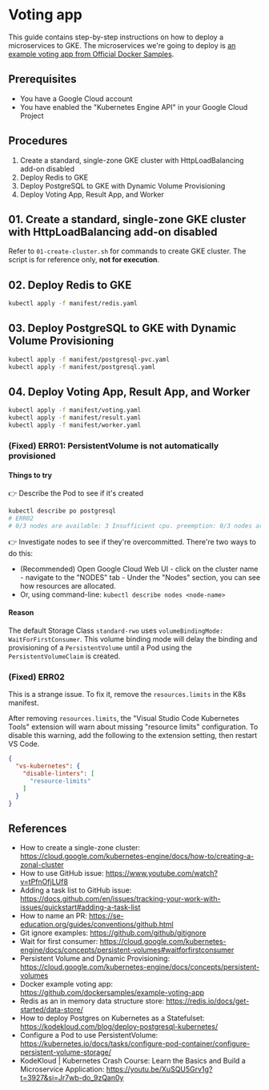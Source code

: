 # Voting app

This guide contains step-by-step instructions on how to deploy a microservices to GKE. The microservices we're going to deploy is [an example voting app from Official Docker Samples](https://github.com/dockersamples/example-voting-app).

## Prerequisites

- You have a Google Cloud account
- You have enabled the "Kubernetes Engine API" in your Google Cloud Project

## Procedures

1. Create a standard, single-zone GKE cluster with HttpLoadBalancing add-on disabled
2. Deploy Redis to GKE
3. Deploy PostgreSQL to GKE with Dynamic Volume Provisioning
4. Deploy Voting App, Result App, and Worker

## 01. Create a standard, single-zone GKE cluster with HttpLoadBalancing add-on disabled

Refer to `01-create-cluster.sh` for commands to create GKE cluster. The script is for reference only, **not for execution**.

## 02. Deploy Redis to GKE

```bash
kubectl apply -f manifest/redis.yaml
```

## 03. Deploy PostgreSQL to GKE with Dynamic Volume Provisioning

```bash
kubectl apply -f manifest/postgresql-pvc.yaml
kubectl apply -f manifest/postgresql.yaml
```

## 04. Deploy Voting App, Result App, and Worker

```bash
kubectl apply -f manifest/voting.yaml
kubectl apply -f manifest/result.yaml
kubectl apply -f manifest/worker.yaml
```

### (Fixed) ERR01: PersistentVolume is not automatically provisioned

#### Things to try

👉 Describe the Pod to see if it's created

```bash
kubectl describe po postgresql
# ERR02
# 0/3 nodes are available: 3 Insufficient cpu. preemption: 0/3 nodes are available: 3 No preemption victims found for incoming pod..
```

👉 Investigate nodes to see if they're overcommitted. There're two ways to do this:

- (Recommended) Open Google Cloud Web UI - click on the cluster name - navigate to the "NODES" tab - Under the "Nodes" section, you can see how resources are allocated.
- Or, using command-line: `kubectl describe nodes <node-name>`

#### Reason

The default Storage Class `standard-rwo` uses `volumeBindingMode: WaitForFirstConsumer`. This volume binding mode will delay the binding and provisioning of a `PersistentVolume` until a Pod using the `PersistentVolumeClaim` is created.

### (Fixed) ERR02

This is a strange issue. To fix it, remove the `resources.limits` in the K8s manifest.

After removing `resources.limits`, the "Visual Studio Code Kubernetes Tools" extension will warn about missing "resource limits" configuration. To disable this warning, add the following to the extension setting, then restart VS Code.

```json
{
  "vs-kubernetes": {
    "disable-linters": [
      "resource-limits"
    ]
  }
}
```

## References

- How to create a single-zone cluster: https://cloud.google.com/kubernetes-engine/docs/how-to/creating-a-zonal-cluster
- How to use GitHub issue: https://www.youtube.com/watch?v=tPfnOfjLUf8
- Adding a task list to GitHub issue: https://docs.github.com/en/issues/tracking-your-work-with-issues/quickstart#adding-a-task-list
- How to name an PR: https://se-education.org/guides/conventions/github.html
- Git ignore examples: https://github.com/github/gitignore
- Wait for first consumer: https://cloud.google.com/kubernetes-engine/docs/concepts/persistent-volumes#waitforfirstconsumer
- Persistent Volume and Dynamic Provisioning: https://cloud.google.com/kubernetes-engine/docs/concepts/persistent-volumes
- Docker example voting app: https://github.com/dockersamples/example-voting-app
- Redis as an in memory data structure store: https://redis.io/docs/get-started/data-store/
- How to deploy Postgres on Kubernetes as a Statefulset: https://kodekloud.com/blog/deploy-postgresql-kubernetes/
- Configure a Pod to use PersistentVolume: https://kubernetes.io/docs/tasks/configure-pod-container/configure-persistent-volume-storage/
- KodeKloud | Kubernetes Crash Course: Learn the Basics and Build a Microservice Application: https://youtu.be/XuSQU5Grv1g?t=3927&si=Jr7wb-do_9zQan0y